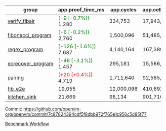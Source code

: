| group | app.proof_time_ms | app.cycles | app.cells_used | leaf.proof_time_ms | leaf.cycles | leaf.cells_used |
| -- | -- | -- | -- | -- | -- | -- |
| [verify_fibair](https://github.com/openvm-org/openvm/blob/benchmark-results/benchmarks-pr/1441/verify_fibair-7c87824394cdf5f8dbb972f765e1c956c5d85f77.md) |<span style='color: green'>(-9 [-0.7%])</span> 1,280 |  334,753 |  17,943,801 |- | - | - |
| [fibonacci_program](https://github.com/openvm-org/openvm/blob/benchmark-results/benchmarks-pr/1441/fibonacci-7c87824394cdf5f8dbb972f765e1c956c5d85f77.md) |<span style='color: green'>(-6 [-0.2%])</span> 2,760 |  1,500,096 |  51,485,167 |- | - | - |
| [regex_program](https://github.com/openvm-org/openvm/blob/benchmark-results/benchmarks-pr/1441/regex-7c87824394cdf5f8dbb972f765e1c956c5d85f77.md) |<span style='color: green'>(-126 [-1.6%])</span> 7,687 |  4,140,164 |  167,389,450 |- | - | - |
| [ecrecover_program](https://github.com/openvm-org/openvm/blob/benchmark-results/benchmarks-pr/1441/ecrecover-7c87824394cdf5f8dbb972f765e1c956c5d85f77.md) |<span style='color: green'>(-46 [-3.1%])</span> 1,457 |  295,181 |  15,586,346 |- | - | - |
| [pairing](https://github.com/openvm-org/openvm/blob/benchmark-results/benchmarks-pr/1441/pairing-7c87824394cdf5f8dbb972f765e1c956c5d85f77.md) |<span style='color: red'>(+20 [+0.4%])</span> 4,719 |  1,711,640 |  92,585,975 |- | - | - |
| [fib_e2e](https://github.com/openvm-org/openvm/blob/benchmark-results/benchmarks-pr/1441/fib_e2e-7c87824394cdf5f8dbb972f765e1c956c5d85f77.md) | 19,055 |  12,000,096 |  410,692,061 | 23,053 |  7,634,574 |  429,922,080 |
| [kitchen_sink](https://github.com/openvm-org/openvm/blob/benchmark-results/benchmarks-pr/1441/kitchen_sink-7c87824394cdf5f8dbb972f765e1c956c5d85f77.md) | 21,669 |  98,134 |  901,710,440 | 38,885 |  9,750,856 |  859,975,188 |


Commit: https://github.com/openvm-org/openvm/commit/7c87824394cdf5f8dbb972f765e1c956c5d85f77

[Benchmark Workflow](https://github.com/openvm-org/openvm/actions/runs/13827534270)
